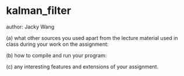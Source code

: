 # kalman_filter
author: Jacky Wang

(a) what other sources you used apart from the lecture material used in class during your work on the assignment:
    

(b) how to compile and run your program:


(c) any interesting features and extensions of your assignment.

    
